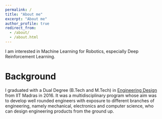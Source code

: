 ```yaml
---
permalink: /
title: "About me"
excerpt: "About me"
author_profile: true
redirect_from: 
  - /about/
  - /about.html
---
```

I am interested in Machine Learning for Robotics, especially Deep Reinforcement Learning.

Background
======
I graduated with a Dual Degree (B.Tech and M.Tech) in [Engineering Design](https://ed.iitm.ac.in) from IIT Madras in 2016. It was a multidisciplinary program whose aim was to develop well rounded engineers with exposure to different branches of engineering, namely mechanical, electronics and computer science, who can design engineering products from the ground up.
